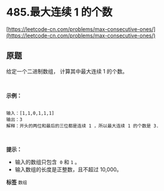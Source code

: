 # 485.最大连续 1 的个数
[https://leetcode-cn.com/problems/max-consecutive-ones/](https://leetcode-cn.com/problems/max-consecutive-ones/) 
## 原题
给定一个二进制数组， 计算其中最大连续 1 的个数。

 

 **示例：** 

```

输入：[1,1,0,1,1,1]
输出：3
解释：开头的两位和最后的三位都是连续 1 ，所以最大连续 1 的个数是 3.

```
 

 **提示：** 
- 输入的数组只包含  `0` 和 `1` 。
- 输入数组的长度是正整数，且不超过 10,000。
 
**标签**
`数组` 


## 
```go

```
>

